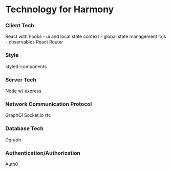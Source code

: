 # Technology for Harmony

### Client Tech

React with hooks - ui and local state
context - global state management
rxjs - observables
React Router

### Style

styled-components

### Server Tech

Node w/ express

### Network Communication Protocol

GraphQl
Socket.io
rtc

### Database Tech

Dgraph

### Authentication/Authorization

Auth0
